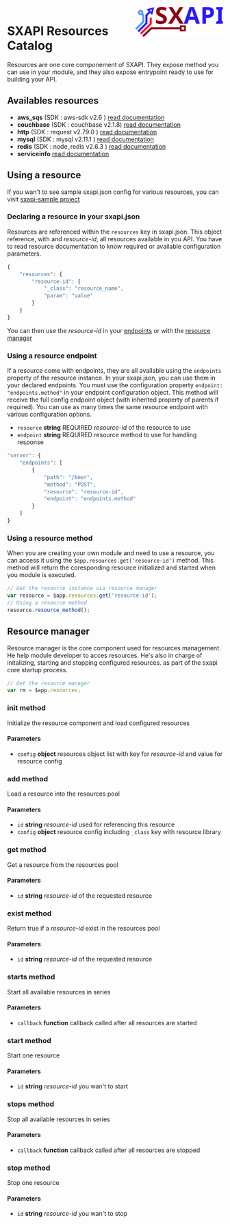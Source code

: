 <img align="right" height="70" src="https://raw.githubusercontent.com/startxfr/sxapi-core/testing/docs/assets/logo.svg?sanitize=true">

# SXAPI Resources Catalog

Resources are one core componement of SXAPI. They expose method you can use in your module, and they also expose entrypoint ready to use for building your API.

## Availables resources

- **aws_sqs** (SDK : aws-sdk v2.6 ) [read documentation](aws_sqs.md)
- **couchbase** (SDK : couchbase v2.1.8) [read documentation](couchbase.md)
- **http** (SDK : request v2.79.0 ) [read documentation](http.md)
- **mysql** (SDK : mysql v2.11.1 ) [read documentation](mysql.md)
- **redis** (SDK : node_redis v2.6.3 ) [read documentation](redis.md)
- **serviceinfo** [read documentation](serviceinfo.md)

## Using a resource

If you wan't to see sample sxapi.json config for various resources, you can visit [sxapi-sample project](https://github.com/startxfr/sxapi-sample/tree/v0.0.27-docker/samples)

### Declaring a resource in your sxapi.json

Resources are referenced within the ```resources``` key in sxapi.json. This object reference, with and *resource-id*, all resources available in you API. You have to read resource documentation to know required or available configuration parameters.

```javascript
{
    "resources": {
        "resource-id": {
            "_class": "resource_name",
            "param": "value"
        }
    }
}
```
You can then use the *resource-id* in your [endpoints](#using-a-resource-endpoint) or with the [resource manager](#using-a-resource-method)

### Using a resource endpoint

If a resource come with endpoints, they are all available using the ```endpoints``` property of the resource instance. In your sxapi.json, you can use them in your declared endpoints. You must use the configuration property ```endpoint: "endpoints.method"``` in your endpoint configuration object. This method will receive the full config endpoint object (with inherited property of parents if required). You can use as many times the same resource endpoint with various configuration options.

-   `resource` **string** REQUIRED *resource-id* of the resource to use
-   `endpoint` **string** REQUIRED resource method to use for handling response

```javascript
"server": {
    "endpoints": [
        {
            "path": "/beer",
            "method": "POST",
            "resource": "resource-id",
            "endpoint": "endpoints.method"
        }
    ]
}
```

### Using a resource method

When you are creating your own module and need to use a resource, you can access it using the ```$app.resources.get('resource-id')``` method. This method will return the coresponding resource initialized and started when you module is executed.

```javascript
// Get the resource instance via resource manager
var resource = $app.resources.get('resource-id');
// Using a resource method
resource.resource_method();
```



## Resource manager

Resource manager is the core component used for resources management. He help module developer to acces resources. He's also in charge of initalizing, starting and stopping configured resources. as part of the sxapi core startup process.

```javascript
// Get the resource manager
var rm = $app.resources;
```

### init method

Initialize the resource component and load configured resources

#### **Parameters**

-   `config` **object** resources object list with key for *resource-id* and value for resource config

### add method

Load a resource into the resources pool

#### **Parameters**

-   `id` **string** *resource-id* used for referencing this resource
-   `config` **object** resource config including ```_class``` key with resource library

### get method

Get a resource from the resources pool

#### **Parameters**

-   `id` **string** *resource-id* of the requested resource

### exist method

Return true if a *resource-id* exist in the resources pool

#### **Parameters**

-   `id` **string** *resource-id* of the requested resource

### starts method

Start all available resources in series

#### **Parameters**

-   `callback` **function** callback called after all resources are started

### start method

Start one resource

#### **Parameters**

-   `id` **string** *resource-id* you wan't to start

### stops method

Stop all available resources in series

#### **Parameters**

-   `callback` **function** callback called after all resources are stopped

### stop method

Stop one resource

#### **Parameters**

-   `id` **string** *resource-id* you wan't to stop
